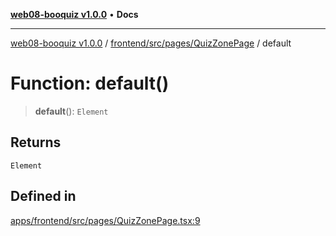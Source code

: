 [**web08-booquiz v1.0.0**](../../../../../README.md) • **Docs**

***

[web08-booquiz v1.0.0](../../../../../modules.md) / [frontend/src/pages/QuizZonePage](../README.md) / default

# Function: default()

> **default**(): `Element`

## Returns

`Element`

## Defined in

[apps/frontend/src/pages/QuizZonePage.tsx:9](https://github.com/boostcampwm-2024/web08-BooQuiz/blob/7e828c98e22bdcb5cd4d46c7c476fd54ffa246ae/apps/frontend/src/pages/QuizZonePage.tsx#L9)
